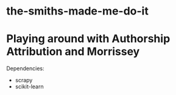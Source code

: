 # the-smiths-made-me-do-it
Playing around with Authorship Attribution and Morrissey 
========================
Dependencies:
- scrapy 
- scikit-learn 

